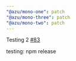 ```yaml
---
"@azu/mono-one": patch
"@azu/mono-three": patch
"@azu/mono-two": patch
---
```

    
Testing 2 [#83](https://github.com/JantaeLeckie/monorepo-release-changesets/pull/83)
    
testing: npm release
